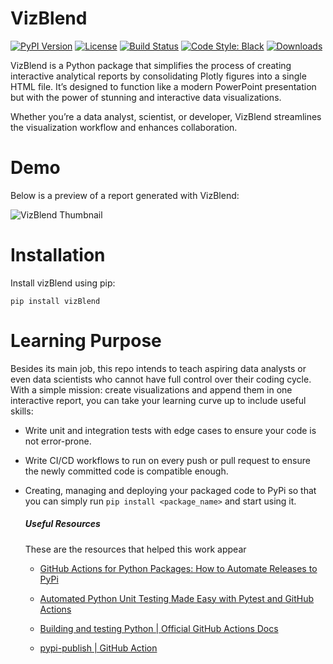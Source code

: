 # VizBlend

[![PyPI Version](https://img.shields.io/pypi/v/vizblend)](https://pypi.org/project/vizblend/) [![License](https://img.shields.io/pypi/l/vizblend)](https://github.com/MahmoudHousam/VizBlend/blob/master/LICENSE) [![Build Status](https://github.com/MahmoudHousam/VizBlend/actions/workflows/release.yml/badge.svg)](https://github.com/MahmoudHousam/VizBlend/actions) [![Code Style: Black](https://img.shields.io/badge/code%20style-black-000000.svg)](https://black.readthedocs.io/en/stable/) [![Downloads](https://img.shields.io/pypi/dm/vizblend)](https://pypistats.org/packages/vizblend) 

VizBlend is a Python package that simplifies the process of creating interactive analytical reports by consolidating Plotly figures into a single HTML file. It’s designed to function like a modern PowerPoint presentation but with the power of stunning and interactive data visualizations.

Whether you’re a data analyst, scientist, or developer, VizBlend streamlines the visualization workflow and enhances collaboration.

# Demo
Below is a preview of a report generated with VizBlend:

![VizBlend Thumbnail](https://cdn.jsdelivr.net/gh/MahmoudHousam/VizBlend@master/demo/demo.gif)

# Installation

Install vizBlend using pip:
```
pip install vizBlend
```

# Learning Purpose

Besides its main job, this repo intends to teach aspiring data analysts or even data scientists who cannot have full control over their coding cycle. With a simple mission: create visualizations and append them in one interactive report, you can take your learning curve up to include useful skills:
* Write unit and integration tests with edge cases to ensure your code is not error-prone.

* Write CI/CD workflows to run on every push or pull request to ensure the newly committed code is compatible enough.

* Creating, managing and deploying your packaged code to PyPi so that you can simply run `pip install <package_name>` and start using it.


    ##### Useful Resources

    These are the resources that helped this work appear
    * [GitHub Actions for Python Packages: How to Automate Releases to PyPi](https://www.youtube.com/watch?v=NMQwzI9hprg&ab_channel=ArjanCodes)
  
    * [Automated Python Unit Testing Made Easy with Pytest and GitHub Actions](https://pytest-with-eric.com/integrations/pytest-github-actions/)

    * [Building and testing Python | Official GitHub Actions Docs](https://docs.github.com/en/actions/use-cases-and-examples/building-and-testing/building-and-testing-python)

    * [pypi-publish | GitHub Action](https://github.com/marketplace/actions/pypi-publish)
